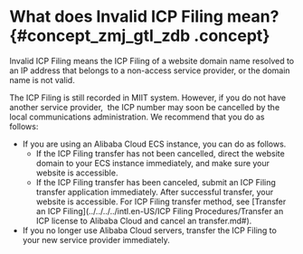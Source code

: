 # What does Invalid ICP Filing mean? {#concept_zmj_gtl_zdb .concept}

Invalid ICP Filing means the ICP Filing of a website domain name resolved to an IP address that belongs to a non-access service provider, or the domain name is not valid. 

The ICP Filing is still recorded in MIIT system. However, if you do not have another service provider,  the ICP number may soon be cancelled by the local communications administration. We recommend that you do as follows:

-   If you are using an Alibaba Cloud ECS instance, you can do as follows.
    -   If the ICP Filing transfer has not been cancelled, direct the website domain to your ECS instance immediately, and make sure your website is accessible.
    -   If the ICP Filing transfer has been canceled, submit an ICP Filing transfer application immediately. After successful transfer, your website is accessible. For ICP Filing transfer method, see [Transfer an ICP Filing](../../../../intl.en-US/ICP Filing Procedures/Transfer an ICP license to Alibaba Cloud and cancel an transfer.md#).
-   If you no longer use Alibaba Cloud servers, transfer the ICP Filing to your new service provider immediately. 


